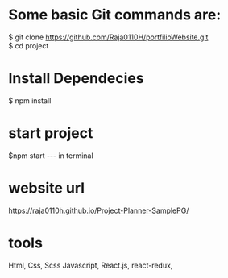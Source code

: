 # Some basic Git commands are:

$ git clone https://github.com/Raja0110H/portfilioWebsite.git      
$ cd project 

# Install  Dependecies

$ npm install

# start project 
$npm start --- in terminal
  
# website url  
https://raja0110h.github.io/Project-Planner-SamplePG/

# tools

Html,
Css,
Scss
Javascript,
React.js,
react-redux,

